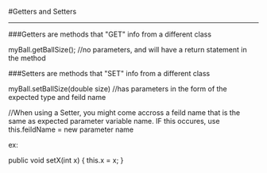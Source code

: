 #Getters and Setters
___________________________

###Getters are methods that "GET" info from a different class

myBall.getBallSize(); //no parameters, and will have a return statement in the method

###Setters are methods that "SET" info from a different class

myBall.setBallSize(double size) //has parameters in the form of the expected type and feild name



//When using a Setter, you might come accross a feild name that is the same as expected parameter variable name. IF this occures, use this.feildName = new parameter name

ex: 

public void setX(int x) {
    this.x = x;
}
